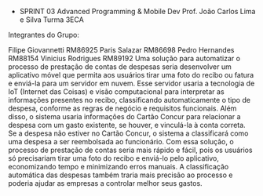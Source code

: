 * SPRINT 03 Advanced Programming & Mobile Dev
Prof. João Carlos Lima e Silva Turma 3ECA

Integrantes do Grupo:

Filipe Giovannetti RM86925
Paris Salazar RM86698
Pedro Hernandes RM88154
Vinicius Rodrigues RM89192
Uma solução para automatizar o processo de prestação de contas de despesas seria desenvolver um aplicativo móvel que permita aos usuários tirar uma foto do recibo ou fatura e enviá-la para um servidor em nuvem. Esse servidor usaria a tecnologia de IoT (Internet das Coisas) e visão computacional para interpretar as informações presentes no recibo, classificando automaticamente o tipo de despesa, conforme as regras de negócio e requisitos funcionais. Além disso, o sistema usaria informações do Cartão Concur para relacionar a despesa com um gasto existente, se houver, e vinculá-la à conta correta. Se a despesa não estiver no Cartão Concur, o sistema a classificará como uma despesa a ser reembolsada ao funcionário. Com essa solução, o processo de prestação de contas seria mais rápido e fácil, pois os usuários só precisariam tirar uma foto do recibo e enviá-lo pelo aplicativo, economizando tempo e minimizando erros manuais. A classificação automática das despesas também traria mais precisão ao processo e poderia ajudar as empresas a controlar melhor seus gastos.

